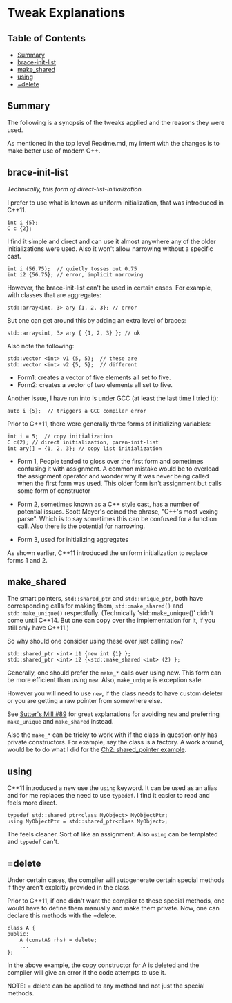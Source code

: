 # Tweak Explanations
## Table of Contents
* [Summary](#summary)
* [brace-init-list](#brace-init-list)
* [make_shared](#makeshared)
* [using](#using)
* [=delete](#equalsdelete)


## Summary
The following is a synopsis of the tweaks applied and the reasons they were used.

As mentioned in the top level Readme.md, my intent with the changes is to make better use of modern C++.

## brace-init-list <a name="braceinitlist" />
*Technically, this form of direct-list-initialization.*

I prefer to use what is known as uniform initialization, that was introduced in C++11.

```
int i {5};
C c {2};
```

I find it simple and direct and can use it almost anywhere any of the older initializations were used.  Also it won't allow narrowing without a specific cast.  

```
int i (56.75);  // quietly tosses out 0.75
int i2 {56.75}; // error, implicit narrowing
```

However, the brace-init-list can't be used in certain cases.  For example, with classes that are aggregates:

```
std::array<int, 3> ary {1, 2, 3}; // error
```

But one can get around this by adding an extra level of braces:

```
std::array<int, 3> ary { {1, 2, 3} }; // ok
```

Also note the following:

```
std::vector <int> v1 (5, 5);  // these are
std::vector <int> v2 {5, 5};  // different
```

* Form1: creates a vector of five elements all set to five.
* Form2: creates a vector of two elements all set to five.

Another issue, I have run into is under GCC (at least the last time I tried it):

```
auto i {5};  // triggers a GCC compiler error
```

Prior to C++11, there were generally three forms of initializing variables:

```
int i = 5;  // copy initialization
C c(2); // direct initialization, paren-init-list
int ary[] = {1, 2, 3}; // copy list initialization
```

* Form 1, People tended to gloss over the first form and sometimes confusing it with assignment.  A common mistake would be to overload the assignment operator and wonder why it was never being called when the first form was used.  This older form isn't assignment but calls some form of constructor

* Form 2, sometimes known as a C++ style cast, has a number of potential issues.  Scott Meyer's coined the phrase, "C++'s most vexing parse".  Which is to say sometimes this can be confused for a function call.  Also there is the potential for narrowing.

* Form 3, used for initializing aggregates

As shown earlier, C++11 introduced the uniform initialization to replace forms 1 and 2.

## make_shared <a name="makeshared" />
The smart pointers, `std::shared_ptr` and `std::unique_ptr`, both have corresponding calls for making them, `std::make_shared()` and `std::make_unique()` respectfully. (Technically 'std::make_unique()' didn't come until C++14.  But one can copy over the implementation for it, if you still only have C++11.)

So why should one consider using these over just calling `new`?

```
std::shared_ptr <int> i1 {new int {1} };
std::shared_ptr <int> i2 {<std::make_shared <int> (2) };
```

Generally, one should prefer the `make_*` calls over using new.  This form can be more efficient than using `new`. Also, `make_unique` is exception safe.

However you will need to use `new`, if the class needs to have custom deleter or you are getting a raw pointer from somewhere else.

See [Sutter's Mill #89](https://herbsutter.com/2013/05/29/gotw-89-solution-smart-pointers/) for great explanations for avoiding `new` and preferring `make_unique` and `make_shared` instead.

Also the `make_*` can be tricky to work with if the class in question only has private constructors. For example, say the class is a factory.  A work around, would be to do what I did for the [Ch2: shared_pointer example](https://github.com/tlanc007/APIBookTweaks/tree/master/02_Qualities/shared_pointer).

## using
C++11 introduced a new use the `using` keyword.  It can be used as an alias and for me replaces the need to use `typedef`.  I find it easier to read and feels more direct.

```
typedef std::shared_ptr<class MyObject> MyObjectPtr;
using MyObjectPtr = std::shared_ptr<class MyObject>;
```  

The feels cleaner.  Sort of like an assignment.  Also `using` can be templated and `typedef` can't.

## =delete <a name="equalsdelete" />
Under certain cases, the compiler will autogenerate certain special methods if they aren't explcitly provided in the class.

Prior to C++11, if one didn't want the compiler to these special methods, one would have to define them manually and make them private.   Now, one can declare this methods with the =delete.

```
class A {
public:
    A (constA& rhs) = delete;
    ...
};
```
In the above example, the copy constructor for A is deleted and the compiler will give an error if the code attempts to use it.

NOTE:  = delete can be applied to any method and not just the special methods.
